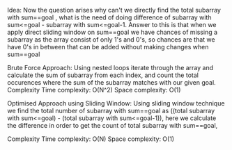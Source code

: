 Idea:
Now the question arises why can't we directly find the total subarray with sum==goal , what is the need of doing difference of subarray with sum<=goal - subarray with sum<=goal-1.
Answer to this is that when we apply direct sliding window on sum==goal we have chances of missing a subarray as the array consist of only 1's and 0's, so chances are that we have 0's in between that can be added without making changes when sum==goal

Brute Force Approach:
Using nested loops iterate through the array and calculate the sum of subarray from each index, and count the total occurences where the sum of the subarray matches with our given goal.
Complexity
Time complexity: O(N^2)
Space complexity: O(1)

Optimised Approach using Sliding Window:
Using sliding window technique we find the total number of subarray with sum==goal as ((total subarray with sum<=goal) - (total subarray with sum<=goal-1)), here we calculate the difference in order to get the count of total subarray with sum==goal,

Complexity
Time complexity: O(N)
Space complexity: O(1)

​
